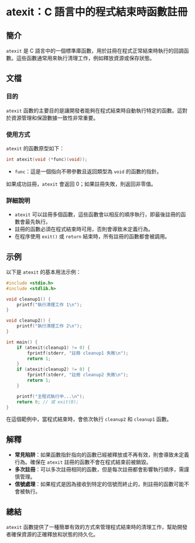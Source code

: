 <!--
Meta Description: # atexit：C 語言中的程式結束時函數註冊 ## 簡介 `atexit` 是 C 語言中的一個標準庫函數，用於註冊在程式正常結束時執行的回調函數。這些函數通常用來執行清理工作，例如釋放資源或保存狀態。 ## 文檔 ### 目的 `atexit` 函數的主要目的是讓開發者能夠在程式結束時自動執行...
Meta Keywords: atexit, void, return, cleanup1, cleanup2
-->

# atexit：C 語言中的程式結束時函數註冊

## 簡介
`atexit` 是 C 語言中的一個標準庫函數，用於註冊在程式正常結束時執行的回調函數。這些函數通常用來執行清理工作，例如釋放資源或保存狀態。

## 文檔
### 目的
`atexit` 函數的主要目的是讓開發者能夠在程式結束時自動執行特定的函數。這對於資源管理和保證數據一致性非常重要。

### 使用方式
`atexit` 的函數原型如下：
```c
int atexit(void (*func)(void));
```
- `func`：這是一個指向不帶參數且返回類型為 `void` 的函數的指針。

如果成功註冊，`atexit` 會返回 0；如果註冊失敗，則返回非零值。

### 詳細說明
- `atexit` 可以註冊多個函數，這些函數會以相反的順序執行，即最後註冊的函數會最先執行。
- 註冊的函數必須在程式結束時可用，否則會導致未定義行為。
- 在程序使用 `exit()` 或 `return` 結束時，所有註冊的函數都會被調用。

## 示例
以下是 `atexit` 的基本用法示例：

```c
#include <stdio.h>
#include <stdlib.h>

void cleanup1() {
    printf("執行清理工作 1\n");
}

void cleanup2() {
    printf("執行清理工作 2\n");
}

int main() {
    if (atexit(cleanup1) != 0) {
        fprintf(stderr, "註冊 cleanup1 失敗\n");
        return 1;
    }
    if (atexit(cleanup2) != 0) {
        fprintf(stderr, "註冊 cleanup2 失敗\n");
        return 1;
    }

    printf("主程式執行中...\n");
    return 0; // 或 exit(0);
}
```

在這個範例中，當程式結束時，會依次執行 `cleanup2` 和 `cleanup1` 函數。

## 解釋
- **常見陷阱**：如果函數指針指向的函數已經被釋放或不再有效，則會導致未定義行為。確保在 `atexit` 註冊的函數不會在程式結束前被銷毀。
- **多次註冊**：可以多次註冊相同的函數，但是每次註冊都會影響執行順序，需謹慎管理。
- **信號處理**：如果程式是因為接收到特定的信號而終止的，則註冊的函數可能不會被執行。

## 總結
`atexit` 函數提供了一種簡單有效的方式來管理程式結束時的清理工作，幫助開發者確保資源的正確釋放和狀態的持久化。